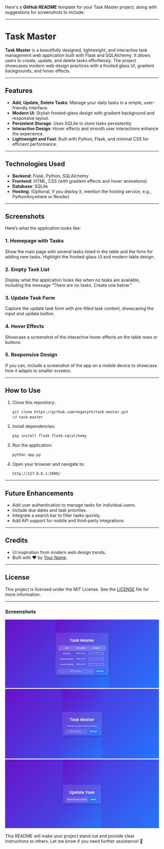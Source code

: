 Here's a **GitHub README** template for your Task Master project, along with suggestions for screenshots to include:

---

# Task Master

**Task Master** is a beautifully designed, lightweight, and interactive task management web application built with Flask and SQLAlchemy. It allows users to create, update, and delete tasks effortlessly. The project showcases modern web design practices with a frosted glass UI, gradient backgrounds, and hover effects.

---

## Features
- **Add, Update, Delete Tasks**: Manage your daily tasks in a simple, user-friendly interface.
- **Modern UI**: Stylish frosted-glass design with gradient background and responsive layout.
- **Persistent Storage**: Uses SQLite to store tasks persistently.
- **Interactive Design**: Hover effects and smooth user interactions enhance the experience.
- **Lightweight and Fast**: Built with Python, Flask, and minimal CSS for efficient performance.

---

## Technologies Used
- **Backend**: Flask, Python, SQLAlchemy
- **Frontend**: HTML, CSS (with gradient effects and hover animations)
- **Database**: SQLite
- **Hosting**: (Optional, if you deploy it, mention the hosting service, e.g., PythonAnywhere or Render)

---

## Screenshots
Here’s what the application looks like:

### 1. **Homepage with Tasks**
Show the main page with several tasks listed in the table and the form for adding new tasks. Highlight the frosted-glass UI and modern table design.

### 2. **Empty Task List**
Display what the application looks like when no tasks are available, including the message “There are no tasks. Create one below.”

### 3. **Update Task Form**
Capture the update task form with pre-filled task content, showcasing the input and update button.

### 4. **Hover Effects**
Showcase a screenshot of the interactive hover effects on the table rows or buttons.

### 5. **Responsive Design**
If you can, include a screenshot of the app on a mobile device to showcase how it adapts to smaller screens.

---

## How to Use
1. Clone this repository:
   ```bash
   git clone https://github.com/negarprh/task-master.git
   cd task-master
   ```
2. Install dependencies:
   ```bash
   pip install flask flask-sqlalchemy
   ```
3. Run the application:
   ```bash
   python app.py
   ```
4. Open your browser and navigate to:
   ```
   http://127.0.0.1:5000/
   ```

---

## Future Enhancements
- Add user authentication to manage tasks for individual users.
- Include due dates and task priorities.
- Integrate a search bar to filter tasks quickly.
- Add API support for mobile and third-party integrations.

---

## Credits
- UI inspiration from modern web design trends.
- Built with ❤️ by [Your Name](https://github.com/prh).

---

## License
This project is licensed under the MIT License. See the [LICENSE](LICENSE) file for more information.

---

### Screenshots

   ![Homepage](screenshots/homepage.png)
   ![Empty Task List](screenshots/empty-task-list.png)
   ![Update Task Form](screenshots/update.png)


This README will make your project stand out and provide clear instructions to others. Let me know if you need further assistance! 🚀
